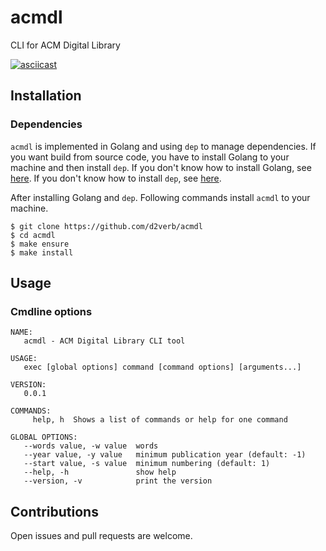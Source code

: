 # acmdl
CLI for ACM Digital Library

[![asciicast](https://asciinema.org/a/3R7o6iqnEKisi6FLnCusXKbbR.svg)](https://asciinema.org/a/3R7o6iqnEKisi6FLnCusXKbbR)

## Installation
### Dependencies
`acmdl` is implemented in Golang and using `dep` to manage dependencies.
If you want build from source code, you have to install Golang to your machine and then install `dep`.
If you don't know how to install Golang, see [here](https://golang.org/doc/install).
If you don't know how to install `dep`, see [here](https://github.com/golang/dep).

After installing Golang and `dep`. Following commands install `acmdl` to your machine.
```
$ git clone https://github.com/d2verb/acmdl
$ cd acmdl
$ make ensure
$ make install
```

## Usage
### Cmdline options
```
NAME:
   acmdl - ACM Digital Library CLI tool

USAGE:
   exec [global options] command [command options] [arguments...]

VERSION:
   0.0.1

COMMANDS:
     help, h  Shows a list of commands or help for one command

GLOBAL OPTIONS:
   --words value, -w value  words
   --year value, -y value   minimum publication year (default: -1)
   --start value, -s value  minimum numbering (default: 1)
   --help, -h               show help
   --version, -v            print the version
```

## Contributions
Open issues and pull requests are welcome.
